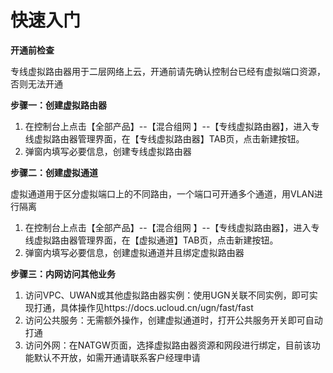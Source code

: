 # 快速入门

**开通前检查**

专线虚拟路由器用于二层网络上云，开通前请先确认控制台已经有虚拟端口资源，否则无法开通

**步骤一：创建虚拟路由器**

1. 在控制台上点击【全部产品】--【混合组网 】--【专线虚拟路由器】，进入专线虚拟路由器管理界面，在【专线虚拟路由器】TAB页，点击新建按钮。
2. 弹窗内填写必要信息，创建专线虚拟路由器

**步骤二：创建虚拟通道**

虚拟通道用于区分虚拟端口上的不同路由，一个端口可开通多个通道，用VLAN进行隔离

1. 在控制台上点击【全部产品】--【混合组网 】--【专线虚拟路由器】，进入专线虚拟路由器管理界面，在【虚拟通道】TAB页，点击新建按钮。
2. 弹窗内填写必要信息，创建虚拟通道并且绑定虚拟路由器

**步骤三：内网访问其他业务**

1. 访问VPC、UWAN或其他虚拟路由器实例：使用UGN关联不同实例，即可实现打通，具体操作见https://docs.ucloud.cn/ugn/fast/fast
2. 访问公共服务：无需额外操作，创建虚拟通道时，打开公共服务开关即可自动打通
3. 访问外网：在NATGW页面，选择虚拟路由器资源和网段进行绑定，目前该功能默认不开放，如需开通请联系客户经理申请